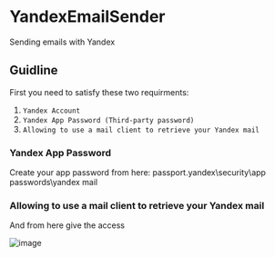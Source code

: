 # YandexEmailSender
Sending emails with Yandex

## Guidline

First you need to satisfy these two requirments: 

1. `Yandex Account`
2. `Yandex App Password (Third-party password)`
3. `Allowing to use a mail client to retrieve your Yandex mail`

### Yandex App Password

Create your app password from here: passport.yandex\security\app passwords\yandex mail

### Allowing to use a mail client to retrieve your Yandex mail

And from here give the access 

![image](https://github.com/Farbodkhm/YandexEmailSender/assets/68291080/8b0371a9-3aa6-4f81-a048-1daee020f9d9)
